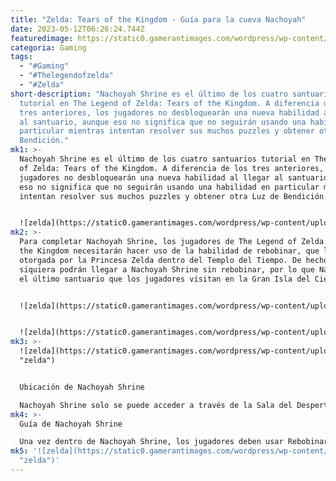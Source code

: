 ```yaml
---
title: "Zelda: Tears of the Kingdom - Guía para la cueva Nachoyah"
date: 2023-05-12T06:26:24.744Z
featuredimage: https://static0.gamerantimages.com/wordpress/wp-content/uploads/wm/2023/05/legend-of-zelda-tears-of-the-kingdom-nachoya-shrine-guide-featured-image.jpg?q=50&fit=contain&w=1140&h=&dpr=1.5
categoria: Gaming
tags:
  - "#Gaming"
  - "#Thelegendofzelda"
  - "#Zelda"
short-description: "Nachoyah Shrine es el último de los cuatro santuarios
  tutorial en The Legend of Zelda: Tears of the Kingdom. A diferencia de los
  tres anteriores, los jugadores no desbloquearán una nueva habilidad al llegar
  al santuario, aunque eso no significa que no seguirán usando una habilidad en
  particular mientras intentan resolver sus muchos puzzles y obtener otra Luz de
  Bendición."
mk1: >-
  Nachoyah Shrine es el último de los cuatro santuarios tutorial en The Legend
  of Zelda: Tears of the Kingdom. A diferencia de los tres anteriores, los
  jugadores no desbloquearán una nueva habilidad al llegar al santuario, aunque
  eso no significa que no seguirán usando una habilidad en particular mientras
  intentan resolver sus muchos puzzles y obtener otra Luz de Bendición.


  ![zelda](https://static0.gamerantimages.com/wordpress/wp-content/uploads/2023/05/legend-of-zelda-tears-of-the-kingdom-nachoya-shrine-guide-location.jpg?q=50&fit=crop&w=1500&dpr=1.5 "zleda")
mk2: >-
  Para completar Nachoyah Shrine, los jugadores de The Legend of Zelda: Tears of
  the Kingdom necesitarán hacer uso de la habilidad de rebobinar, que les fue
  otorgada por la Princesa Zelda dentro del Templo del Tiempo. De hecho, ni
  siquiera podrán llegar a Nachoyah Shrine sin rebobinar, por lo que Nachoyah es
  el último santuario que los jugadores visitan en la Gran Isla del Cielo.


  ![zelda](https://static0.gamerantimages.com/wordpress/wp-content/uploads/2023/05/legend-of-zelda-tears-of-the-kingdom-nachoya-shrine-guide-rafts.jpg?q=50&fit=crop&w=1500&dpr=1.5 "zelda")


  ![zelda](https://static0.gamerantimages.com/wordpress/wp-content/uploads/2023/05/legend-of-zelda-tears-of-the-kingdom-nachoya-shrine-guide-chest.jpg?q=50&fit=crop&w=1500&dpr=1.5 "zelda")
mk3: >-
  ![zelda](https://static0.gamerantimages.com/wordpress/wp-content/uploads/2023/05/legend-of-zelda-tears-of-the-kingdom-nachoya-shrine-guide-clock-hands-puzzle.jpg?q=50&fit=crop&w=1500&dpr=1.5
  "zelda")


  Ubicación de Nachoyah Shrine

  Nachoyah Shrine solo se puede acceder a través de la Sala del Despertar, por lo que los jugadores deben viajar rápidamente allí después de desbloquear el mecanismo. Al llegar, verán unos pocos engranajes giratorios como los del Templo del Tiempo, cerca de los cuales hay una plataforma de piedra. Querrán usar la habilidad de Ascender que desbloquearon en el Santuario de Gutanbac para llegar a la cima de esta plataforma y luego usar Rebobinar en el engranaje más cercano de los dos que giran. Al hacerlo, podrán trepar al segundo engranaje, desde el cual pueden llegar al camino que conduce a la entrada del Nachoyah Shrine.
mk4: >-
  Guía de Nachoyah Shrine

  Una vez dentro de Nachoyah Shrine, los jugadores deben usar Rebobinar en la balsa flotante frente a ellos y montarla a través del primer cuerpo de agua. Luego querrán usar Rebobinar en la siguiente balsa que ven, lo que hará que vuelva a subir por la cascada cercana por donde acaba de bajar. Es posible usar la misma balsa para ambos tramos del viaje, pero como el tiempo para hacerlo es increíblemente ajustado, es mejor dividir el viaje en dos. En la cima de la cascada, los jugadores verán un gran engranaje giratorio a su derecha. Al usar Rebobinar en este, pueden acceder a una plataforma elevada, en la que encontrarán un cofre. Al igual que el cofre en el Santuario de In-isa, este contiene flechas, aunque esta vez los jugadores recibirán diez en lugar de solo cinco. Después de abrir el cofre, los jugadores pueden bajar y continuar siguiendo el camino frente a ellos. La siguiente área contiene una puerta cerrada con dos manos giratorias. Es un poco como un reloj, solo que ambas manos giran en direcciones opuestas. A pesar de parecer complicado, resolver el rompecabezas de las manos del reloj de Nachoyah Shrine es realmente muy sencillo. Las barras que bloquean la puerta se bajan siempre que las dos manos están en la misma posición, así que todo lo que los jugadores necesitan hacer es usar Rebobinar en una de las manos en el momento exacto en que las dos manos se cruzan. No importa cuál elijan.
mk5: '![zelda](https://static0.gamerantimages.com/wordpress/wp-content/uploads/2023/05/legend-of-zelda-tears-of-the-kingdom-nachoya-shrine-guide-light-of-blessing.jpg?q=50&fit=crop&w=1500&dpr=1.5
  "zelda")'
---
```

